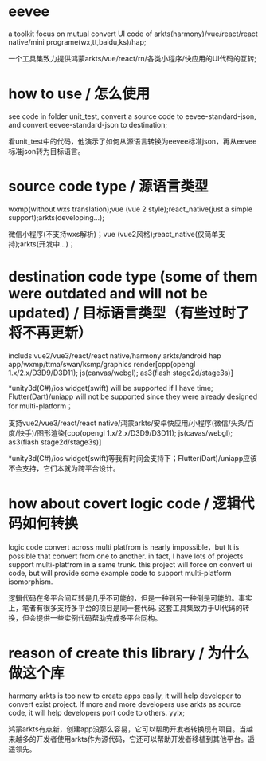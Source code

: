 # eevee
a toolkit focus on mutual convert UI code of arkts(harmony)/vue/react/react native/mini programe(wx,tt,baidu,ks)/hap;

一个工具集致力提供鸿蒙arkts/vue/react/rn/各类小程序/快应用的UI代码的互转;


# how to use / 怎么使用
see code in folder unit_test, convert a source code to eevee-standard-json, and convert eevee-standard-json to destination;

看unit_test中的代码，他演示了如何从源语言转换为eevee标准json，再从eevee标准json转为目标语言。

# source code type / 源语言类型
wxmp(without wxs translation);vue (vue 2 style);react_native(just a simple support);arkts(developing...);

微信小程序(不支持wxs解析)；vue (vue2风格);react_native(仅简单支持);arkts(开发中...)；

# destination code type (some of them were outdated and will not be updated)  / 目标语言类型（有些过时了将不再更新）
includs vue2/vue3/react/react native/harmony arkts/android hap app/wxmp/ttma/swan/ksmp/graphics render[cpp(opengl 1.x/2.x/D3D9/D3D11); js(canvas/webgl); as3(flash stage2d/stage3s)]

*unity3d(C#)/ios widget(swift) will be supported if I have time; Flutter(Dart)/uniapp will not be supported since they were already designed for multi-platform；

支持vue2/vue3/react/react native/鸿蒙arkts/安卓快应用/小程序(微信/头条/百度/快手)/图形渲染[cpp(opengl 1.x/2.x/D3D9/D3D11); js(cavas/webgl); as3(flash stage2d/stage3s)]

*unity3d(C#)/ios widget(swift)等我有时间会支持下；Flutter(Dart)/uniapp应该不会支持，它们本就为跨平台设计。

# how about covert logic code / 逻辑代码如何转换
logic code convert across multi platfrom is nearly impossible，but It is possible that convert from one to another. in fact, I have lots of projects support multi-platfrom in a same trunk. this project will force on convert ui code, but will provide some example code to support multi-platform isomorphism.

逻辑代码在多平台间互转是几乎不可能的，但是一种到另一种倒是可能的。事实上，笔者有很多支持多平台的项目是同一套代码. 这套工具集致力于UI代码的转换，但会提供一些实例代码帮助完成多平台同构。


# reason of create this library / 为什么做这个库
harmony arkts is too new to create apps easily, it will help developer to convert exist project. If more and more developers use arkts as source code, it will help developers port code to others. yylx;

鸿蒙arkts有点新，创建app没那么容易，它可以帮助开发者转换现有项目。当越来越多的开发者使用arkts作为源代码，它还可以帮助开发者移植到其他平台。遥遥领先。


